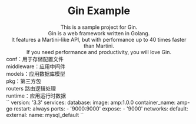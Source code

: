 <div style="text-align: center"><h1>Gin Example</h1></div>
<div style="text-align: center;">This is a sample project for Gin.</div>
<div style="text-align: center;">Gin is a web framework written in Golang.</div>
<div style="text-align: center;">It features a Martini-like API, but with performance up to 40 times faster than Martini.</div>
<div style="text-align: center;">If you need performance and productivity, you will love Gin.</div>
<div>
    conf：用于存储配置文件<br>
    middleware：应用中间件<br>
    models：应用数据库模型<br>
    pkg：第三方包<br>
    routers 路由逻辑处理<br>
    runtime：应用运行时数据<br>
</div>
``
version: '3.3'
services:
  database:
    image: amp:1.0.0
    container_name: amp-go
    restart: always
    ports:
      - '9000:9000'
    expose:
      - '9000'
networks:
  default:
    external:
      name: mysql_default
``
